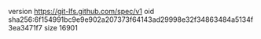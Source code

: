 version https://git-lfs.github.com/spec/v1
oid sha256:6f154991bc9e9e902a207373f64143ad29998e32f34863484a5134f3ea3471f7
size 16901
